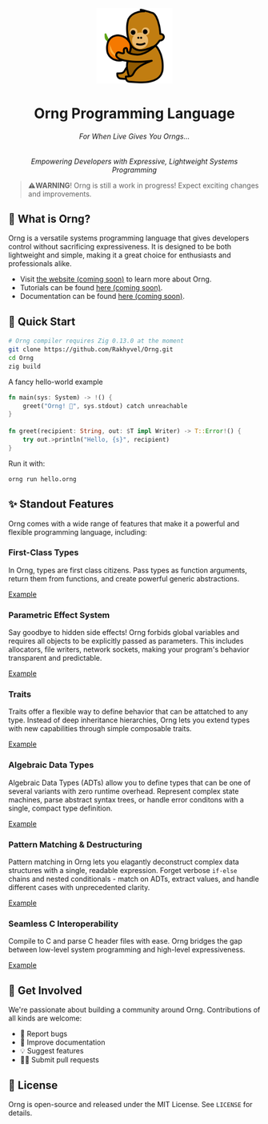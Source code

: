 
<div align="center">
    <a href="#"><img src="docs/budi.png" alt="Budi the Orangutan!" width="30%"></a>
    <h1>Orng Programming Language</h1>
    <h6>For When Live Gives You Orngs...</h6>
    <p><em>Empowering Developers with Expressive, Lightweight Systems Programming</em></p>
</div>

> **⚠️WARNING**! Orng is still a work in progress! Expect exciting changes and improvements.

## 🍊 What is Orng?

Orng is a versatile systems programming language that gives developers control without sacrificing expressiveness. It is designed to be both lightweight and simple, making it a great choice for enthusiasts and professionals alike.

* Visit [the website (coming soon)](http://ornglang.org) to learn more about Orng.
* Tutorials can be found [here (coming soon)](http://ornglang.orng/tutorials).
* Documentation can be found [here (coming soon)](http://ornglang.orng/docs).

## 🚀 Quick Start
```sh
# Orng compiler requires Zig 0.13.0 at the moment
git clone https://github.com/Rakhyvel/Orng.git
cd Orng
zig build
```

A fancy hello-world example
```rs
fn main(sys: System) -> !() {
    greet("Orng! 🍊", sys.stdout) catch unreachable
}

fn greet(recipient: String, out: $T impl Writer) -> T::Error!() {
    try out.>println("Hello, {s}", recipient)
}
```

Run it with:
```sh
orng run hello.orng
```

## ✨ Standout Features
Orng comes with a wide range of features that make it a powerful and flexible programming language, including:

### First-Class Types
In Orng, types are first class citizens. Pass types as function arguments, return them from functions, and create powerful generic abstractions.

[Example](https://github.com/Rakhyvel/Orng/blob/main/examples/type-unification.orng)

### Parametric Effect System
Say goodbye to hidden side effects! Orng forbids global variables and requires all objects to be explicitly passed as parameters. This includes allocators, file writers, network sockets, making your program's behavior transparent and predictable.

[Example](https://github.com/Rakhyvel/Orng/blob/main/examples/type-unification.orng)

### Traits 
Traits offer a flexible way to define behavior that can be attatched to any type. Instead of deep inheritance hierarchies, Orng lets you extend types with new capabilities through simple composable traits.

[Example](https://github.com/Rakhyvel/Orng/blob/main/examples/type-unification.orng)

### Algebraic Data Types
Algebraic Data Types (ADTs) allow you to define types that can be one of several variants with zero runtime overhead. Represent complex state machines, parse abstract syntax trees, or handle error conditons with a single, compact type definition.

[Example](https://github.com/Rakhyvel/Orng/blob/main/examples/type-unification.orng)

### Pattern Matching & Destructuring
Pattern matching in Orng lets you elagantly deconstruct complex data structures with a single, readable expression. Forget verbose `if-else` chains and nested conditionals - match on ADTs, extract values, and handle different cases with unprecedented clarity.

[Example](https://github.com/Rakhyvel/Orng/blob/main/examples/type-unification.orng)

### Seamless C Interoperability
Compile to C and parse C header files with ease. Orng bridges the gap between low-level system programming and high-level expressiveness.

[Example](https://github.com/Rakhyvel/Orng/blob/main/examples/type-unification.orng)

## 🤝 Get Involved

We're passionate about building a community around Orng. Contributions of all kinds are welcome:
- 🐛 Report bugs
- 📝 Improve documentation
- 💡 Suggest features
- 🧑‍💻 Submit pull requests

## 📄 License
Orng is open-source and released under the MIT License. See `LICENSE` for details.